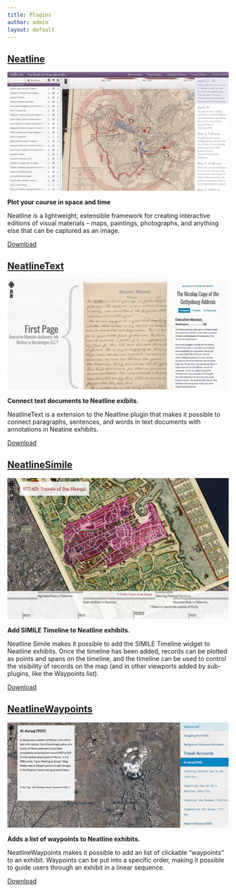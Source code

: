 ```yaml
---
title: Plugins
author: admin
layout: default
---
```

<div class="archive">
    <article class="plugins" >
        <h2>
            <a href="http://omeka.org/add-ons/plugins/neatline/">Neatline</a>
        </h2>
        <a href="http://hotchkiss.neatline.org/neatline-exhibits/show/battle-of-chancellorsville/fullscreen" class="plugin-screen">
                <img src="/wp-content/uploads/2012/01/neatline-small.jpg" alt="Neatline">
        </a>
        <div class="content">
            <p><strong>Plot your course in space and time</strong></p>
            <p>Neatline is a lightweight, extensible framework for creating interactive editions of visual materials – maps, paintings, photographs, and anything else that can be captured as an image.
            </p>
            <p><a href="http://omeka.org/add-ons/plugins/neatline/">Download</a></p>
        </div>
    </article>
    <article class="plugins" >
        <h2>
            <a href="http://omeka.org/add-ons/plugins/neatlinetext/">NeatlineText</a>
        </h2>
        <a href="http://neatline.dclure.org/neatline/show/gettysburg-address" class="plugin-screen">
                <img src="/wp-content/uploads/2014/07/neatlinetext.png" alt="NeatlineText">
        </a>
        <div class="content">
            <p><strong>Connect text documents to Neatline exibits.</strong></p>
            <p>NeatlineText is a extension to the Neatline plugin that makes it possible to connect paragraphs, sentences, and words in text documents with annotations in Neatine exhibits.</p>
            <p><a href="http://omeka.org/add-ons/plugins/neatlinetext/">Download</a></p>
        </div>
    </article>
    <article class="plugins" >
        <h2>
            <a href="http://omeka.org/add-ons/plugins/neatlinesimile/">NeatlineSimile</a>
        </h2>
        <a href="http://ibnjubayr.neatline-uva.org/neatline/fullscreen/ibn-and-ibn-in-palermo" class="plugin-screen">
                <img src="/wp-content/uploads/2014/07/simile.png" alt="Neatline">
        </a>
        <div class="content">
            <p><strong>Add SIMILE Timeline to Neatline exhibits.</strong></p>
            <p>Neatline Simile makes it possible to add the SIMILE Timeline widget to Neatline exhibits. Once the timeline has been added, records can be plotted as points and spans on the timeline, and the timeline can be used to control the visibility of records on the map (and in other viewports added by sub-plugins, like the Waypoints list).</p>
            <p><a href="http://omeka.org/add-ons/plugins/neatlinesimile/">Download</a></p>
        </div>
    </article>
    <article class="plugins" >
        <h2>
            <a href="http://omeka.org/add-ons/plugins/neatlinewaypoints/">NeatlineWaypoints</a>
        </h2>
        <a href="http://ibnjubayr.neatline-uva.org/neatline/fullscreen/perspectives-on-the-haram" class="plugin-screen">
                <img src="/wp-content/uploads/2014/07/waypoints.png" alt="Neatline">
        </a>
        <div class="content">
            <p><strong>Adds a list of waypoints to Neatline exhibits.</strong></p>
            <p>NeatlineWaypoints makes it possible to add an list of clickable “waypoints” to an exhibit. Waypoints can be put into a specific order, making it possible to guide users through an exhibit in a linear sequence.</p>
            <p><a href="http://omeka.org/add-ons/plugins/neatlinewaypoints/">Download</a></p>
        </div>
    </article>
</div>
